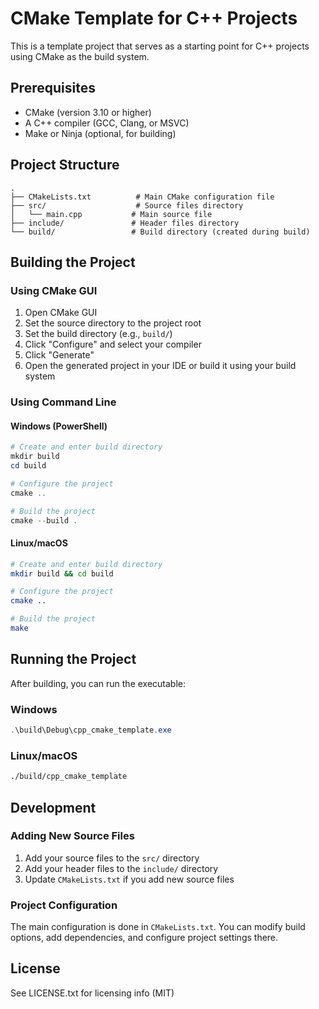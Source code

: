 # CMake Template for C++ Projects

This is a template project that serves as a starting point for C++ projects using CMake as the build system.

## Prerequisites

- CMake (version 3.10 or higher)
- A C++ compiler (GCC, Clang, or MSVC)
- Make or Ninja (optional, for building)

## Project Structure

```
.
├── CMakeLists.txt          # Main CMake configuration file
├── src/                    # Source files directory
│   └── main.cpp           # Main source file
├── include/               # Header files directory
└── build/                 # Build directory (created during build)
```

## Building the Project

### Using CMake GUI

1. Open CMake GUI
2. Set the source directory to the project root
3. Set the build directory (e.g., `build/`)
4. Click "Configure" and select your compiler
5. Click "Generate"
6. Open the generated project in your IDE or build it using your build system

### Using Command Line

#### Windows (PowerShell)
```powershell
# Create and enter build directory
mkdir build
cd build

# Configure the project
cmake ..

# Build the project
cmake --build .
```

#### Linux/macOS
```bash
# Create and enter build directory
mkdir build && cd build

# Configure the project
cmake ..

# Build the project
make
```

## Running the Project

After building, you can run the executable:

### Windows
```powershell
.\build\Debug\cpp_cmake_template.exe
```

### Linux/macOS
```bash
./build/cpp_cmake_template
```

## Development

### Adding New Source Files

1. Add your source files to the `src/` directory
2. Add your header files to the `include/` directory
3. Update `CMakeLists.txt` if you add new source files

### Project Configuration

The main configuration is done in `CMakeLists.txt`. You can modify build options, add dependencies, and configure project settings there.

## License
See LICENSE.txt for licensing info (MIT)